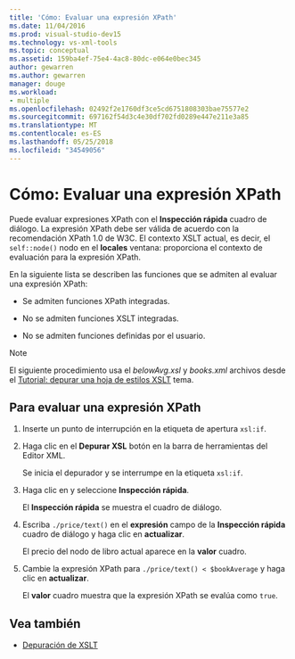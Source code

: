 ```yaml
---
title: 'Cómo: Evaluar una expresión XPath'
ms.date: 11/04/2016
ms.prod: visual-studio-dev15
ms.technology: vs-xml-tools
ms.topic: conceptual
ms.assetid: 159ba4ef-75e4-4ac8-80dc-e064e0bec345
author: gewarren
ms.author: gewarren
manager: douge
ms.workload:
- multiple
ms.openlocfilehash: 02492f2e1760df3ce5cd6751808303bae75577e2
ms.sourcegitcommit: 697162f54d3c4e30df702fd0289e447e211e3a85
ms.translationtype: MT
ms.contentlocale: es-ES
ms.lasthandoff: 05/25/2018
ms.locfileid: "34549056"
---
```

# <a name="how-to-evaluate-an-xpath-expression"></a>Cómo: Evaluar una expresión XPath

Puede evaluar expresiones XPath con el **Inspección rápida** cuadro de diálogo. La expresión XPath debe ser válida de acuerdo con la recomendación XPath 1.0 de W3C. El contexto XSLT actual, es decir, el `self::node()` nodo en el **locales** ventana: proporciona el contexto de evaluación para la expresión XPath.

 En la siguiente lista se describen las funciones que se admiten al evaluar una expresión XPath:

-   Se admiten funciones XPath integradas.

-   No se admiten funciones XSLT integradas.

-   No se admiten funciones definidas por el usuario.

> [!NOTE]
> El siguiente procedimiento usa el *belowAvg.xsl* y *books.xml* archivos desde el [Tutorial: depurar una hoja de estilos XSLT](../xml-tools/walkthrough-debug-an-xslt-style-sheet.md) tema.

## <a name="to-evaluate-an-xpath-expression"></a>Para evaluar una expresión XPath

1.  Inserte un punto de interrupción en la etiqueta de apertura `xsl:if`.

2.  Haga clic en el **Depurar XSL** botón en la barra de herramientas del Editor XML.

     Se inicia el depurador y se interrumpe en la etiqueta `xsl:if`.

3.  Haga clic en y seleccione **Inspección rápida**.

     El **Inspección rápida** se muestra el cuadro de diálogo.

4.  Escriba `./price/text()` en el **expresión** campo de la **Inspección rápida** cuadro de diálogo y haga clic en **actualizar**.

     El precio del nodo de libro actual aparece en la **valor** cuadro.

5.  Cambie la expresión XPath para `./price/text() < $bookAverage` y haga clic en **actualizar**.

     El **valor** cuadro muestra que la expresión XPath se evalúa como `true`.

## <a name="see-also"></a>Vea también

- [Depuración de XSLT](../xml-tools/debugging-xslt.md)
